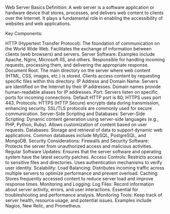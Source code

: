 Web Server Basics Definition: A web server is a software application or hardware device that stores, processes, and delivers web content to clients over the Internet. It plays a fundamental role in enabling the accessibility of websites and web applications.

Key Components:

HTTP (Hypertext Transfer Protocol): The foundation of communication on the World Wide Web. Facilitates the exchange of information between clients (web browsers) and servers.
Server Software: Examples include Apache, Nginx, Microsoft IIS, and others. Responsible for handling incoming requests, processing them, and delivering the appropriate response.
Document Root: The main directory on the server where web content (HTML, CSS, images, etc.) is stored. Clients access content by requesting specific files within this directory.
IP Address and Domain Name: Servers are identified on the Internet by their IP addresses. Domain names provide human-readable aliases for IP addresses.
Port: Servers listen on specific ports for incoming connections. Default HTTP port is 80; HTTPS uses port 443.
Protocols: HTTPS (HTTP Secure) encrypts data during transmission, enhancing security. SSL/TLS protocols are commonly used for secure communication. Server-Side Scripting and Databases:
Server-Side Scripting: Dynamic content generation using server-side languages (e.g., PHP, Python, Ruby). Allows customization of content based on user requests.
Databases: Storage and retrieval of data to support dynamic web applications. Common databases include MySQL, PostgreSQL, and MongoDB. Security Considerations:
Firewalls and Security Software: Protects the server from unauthorized access and malicious activities.
Regular Software Updates: Ensures that the server software and operating system have the latest security patches.
Access Controls: Restricts access to sensitive files and directories. Uses authentication mechanisms to verify user identity. Scalability:
Load Balancing: Distributes incoming traffic across multiple servers to optimize performance and prevent overload.
Caching: Stores frequently accessed content to reduce server load and improve response times. Monitoring and Logging:
Log Files: Record information about server activity, errors, and user interactions. Essential for troubleshooting and performance analysis.
Monitoring Tools: Keep track of server health, resource usage, and potential issues. Examples include Nagios, New Relic, and Prometheus.
